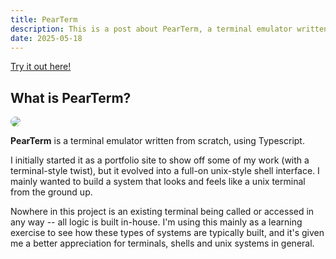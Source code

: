 ```yaml
---
title: PearTerm
description: This is a post about PearTerm, a terminal emulator written as an educational exercise.
date: 2025-05-18
---
```

<a href="https://cbloodsworth.github.io/pearterm/" target="_blank">Try it out here!</a>

## What is PearTerm?
<img src="../../../pearterm.png" style="border-radius: 10px;"></img>

**PearTerm** is a terminal emulator written from scratch, using Typescript.

I initially started it as a portfolio site to show off some of my work 
(with a terminal-style twist), but it evolved into a full-on unix-style 
shell interface. I mainly wanted to build a system that looks and feels
like a unix terminal from the ground up. 

Nowhere in this project is an existing terminal being called or accessed in any 
way -- all logic is built in-house. I'm using this mainly as a learning 
exercise to see how these types of systems are typically built, and it's given
me a better appreciation for terminals, shells and unix systems in general.


